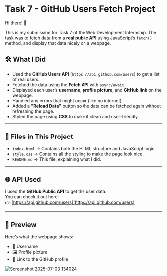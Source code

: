 # Task 7 - GitHub Users Fetch Project

Hi there! 👋

This is my submission for Task 7 of the Web Development Internship. The task was to fetch data from a **real public API** using JavaScript’s `fetch()` method, and display that data nicely on a webpage.

## 🛠️ What I Did

- Used the **GitHub Users API** (`https://api.github.com/users`) to get a list of real users.
- Fetched the data using the **Fetch API** with `async/await`.
- Displayed each user’s **username**, **profile picture**, and **GitHub link** on the webpage.
- Handled any errors that might occur (like no internet).
- Added a **"Reload Data"** button so the data can be fetched again without refreshing the page.
- Styled the page using **CSS** to make it clean and user-friendly.

---

## 📁 Files in This Project

- `index.html` → Contains both the HTML structure and JavaScript logic.
- `style.css` → Contains all the styling to make the page look nice.
- `README.md` → This file, explaining what I did.

---

## 🌐 API Used

I used the **GitHub Public API** to get the user data.  
You can check it out here:  
👉 [https://api.github.com/users](https://api.github.com/users)

---

## 📸 Preview

Here’s what the webpage shows:
- 👤 Username
- 🖼️ Profile picture
- 🔗 Link to the GitHub profile


![Screenshot 2025-07-03 134024](https://github.com/user-attachments/assets/5f465e2a-c274-4616-a7c4-ac447c8e5a13)
